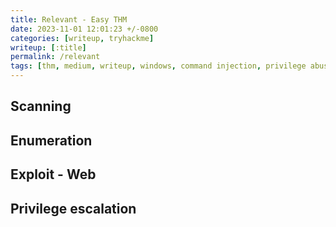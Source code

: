 ```yaml
---
title: Relevant - Easy THM
date: 2023-11-01 12:01:23 +/-0800
categories: [writeup, tryhackme]
writeup: [:title]
permalink: /relevant
tags: [thm, medium, writeup, windows, command injection, privilege abuse]     # TAG names should always be lowercase
---
```


## Scanning
## Enumeration
## Exploit - Web
## Privilege escalation